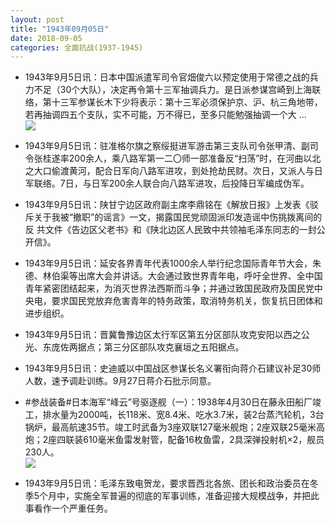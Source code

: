 ```yaml
---
layout: post
title: "1943年09月05日"
date: 2018-09-05
categories: 全面抗战(1937-1945)
---
```


<meta name="referrer" content="no-referrer" />

- 1943年9月5日讯：日本中国派遣军司令官畑俊六以预定使用于常德之战的兵力不足（30个大队），决定再令第十三军抽调兵力。是日派参谋宫崎到上海联络，第十三军参谋长木下少将表示：第十三军必须保护京、沪、杭三角地带，若再抽调四五个支队，实不可能，万不得已，至多只能勉强抽调一个大 ... <br/><img src="https://wx2.sinaimg.cn/large/aca367d8ly1fuz0ge7xa7j20c80903yj.jpg" />

- 1943年9月5日讯：驻准格尔旗之察绥挺进军游击第三支队司令张甲清、副司令张桂遂率200余人，乘八路军第一二〇师一部准备反“扫荡”时，在河曲以北之大口偷渡黄河，配合日军向八路军进攻，到处抢劫民财。次日，又派人与日军联络。7日，与日军200余人联合向八路军进攻，后投降日军编成伪军。 

- 1943年9月5日讯：陕甘宁边区政府副主席李鼎铭在《解放日报》上发表《驳斥关于我被“撤职”的谣言》一文，揭露国民党顽固派印发造谣中伤挑拨离间的反 共文件《告边区父老书》和《陕北边区人民致中共领袖毛泽东同志的一封公开信》。 

- 1943年9月5日讯：延安各界青年代表1000余人举行纪念国际青年节大会，朱德、林伯渠等出席大会并讲话。大会通过致世界青年电，呼吁全世界、全中国青年紧密团结起来，为消灭世界法西斯而斗争；并通过致国民政府及国民党中央电，要求国民党放弃危害青年的特务政策，取消特务机关，恢复抗日团体和进步组织。 

- 1943年9月5日讯：晋冀鲁豫边区太行军区第五分区部队攻克安阳以西之公光、东庞佐两据点；第三分区部队攻克襄垣之五阳据点。 

- 1943年9月5日讯：史迪威以中国战区参谋长名义署衔向蒋介石建议补足30师人数，速予调赴训练。9月27日蒋介石批示同意。 

- #参战装备#日本海军“峰云”号驱逐舰（一）：1938年4月30日在藤永田船厂竣工，排水量为2000吨，长118米、宽8.4米、吃水3.7米，装2台蒸汽轮机，3台锅炉，最高航速35节。竣工时武备为3座双联127毫米舰炮；2座双联25毫米高炮；2座四联装610毫米鱼雷发射管，配备16枚鱼雷，2具深弹投射机×2，舰员230人。 <br/><img src="https://wx3.sinaimg.cn/large/aca367d8ly1fuyfnjlcthj20go0spjvv.jpg" />

- 1943年9月5日讯：毛泽东致电贺龙，要求晋西北各旅、团长和政治委员在冬季5个月中，实施全军普遍的彻底的军事训练，准备迎接大规模战争，并把此事看作一个严重任务。 

